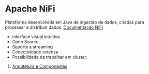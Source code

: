 # Apache NiFi

Plataforma desenvolvida em Java de ingestão de dados, criadas para processar e distribuir dados. [Documentação NiFi](https://nifi-apache-org.translate.goog/components/?_x_tr_sl=en&_x_tr_tl=pt&_x_tr_hl=pt&_x_tr_pto=tc)
- Interface visual intuitiva
- Open Source
- Suporte a streaming
- Conectividade extensa
- Possibilidade de trabalhar em cluster.
1. [Arquitetura e Componentes](./arquitetura./arquitetura.md)